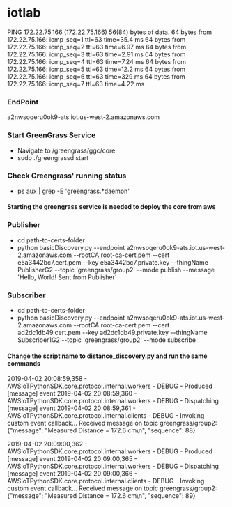 # iotlab



PING 172.22.75.166 (172.22.75.166) 56(84) bytes of data.
64 bytes from 172.22.75.166: icmp_seq=1 ttl=63 time=35.4 ms
64 bytes from 172.22.75.166: icmp_seq=2 ttl=63 time=6.97 ms
64 bytes from 172.22.75.166: icmp_seq=3 ttl=63 time=2.91 ms
64 bytes from 172.22.75.166: icmp_seq=4 ttl=63 time=7.24 ms
64 bytes from 172.22.75.166: icmp_seq=5 ttl=63 time=12.2 ms
64 bytes from 172.22.75.166: icmp_seq=6 ttl=63 time=329 ms
64 bytes from 172.22.75.166: icmp_seq=7 ttl=63 time=4.22 ms


### EndPoint
a2nwsoqeru0ok9-ats.iot.us-west-2.amazonaws.com



### Start GreenGrass Service
* Navigate to /greengrass/ggc/core
* sudo ./greengrassd start

### Check Greengrass' running status
* ps aux | grep -E 'greengrass.*daemon'

#### Starting the greengrass service is needed to deploy the core from aws

### Publisher
* cd path-to-certs-folder
* python basicDiscovery.py --endpoint a2nwsoqeru0ok9-ats.iot.us-west-2.amazonaws.com --rootCA root-ca-cert.pem --cert e5a3442bc7.cert.pem --key e5a3442bc7.private.key --thingName PublisherG2 --topic 'greengrass/group2' --mode publish --message 'Hello, World! Sent from Publisher'

### Subscriber
* cd path-to-certs-folder
* python basicDiscovery.py --endpoint a2nwsoqeru0ok9-ats.iot.us-west-2.amazonaws.com --rootCA root-ca-cert.pem --cert ad2dc1db49.cert.pem --key ad2dc1db49.private.key --thingName Subscriber1G2 --topic 'greengrass/group2' --mode subscribe

#### Change the script name to distance_discovery.py and run the same commands

2019-04-02 20:08:59,358 - AWSIoTPythonSDK.core.protocol.internal.workers - DEBUG - Produced [message] event
2019-04-02 20:08:59,360 - AWSIoTPythonSDK.core.protocol.internal.workers - DEBUG - Dispatching [message] event
2019-04-02 20:08:59,361 - AWSIoTPythonSDK.core.protocol.internal.clients - DEBUG - Invoking custom event callback...
Received message on topic greengrass/group2: {"message": "Measured Distance = 172.6 cm\n", "sequence": 88}

2019-04-02 20:09:00,362 - AWSIoTPythonSDK.core.protocol.internal.workers - DEBUG - Produced [message] event
2019-04-02 20:09:00,365 - AWSIoTPythonSDK.core.protocol.internal.workers - DEBUG - Dispatching [message] event
2019-04-02 20:09:00,366 - AWSIoTPythonSDK.core.protocol.internal.clients - DEBUG - Invoking custom event callback...
Received message on topic greengrass/group2: {"message": "Measured Distance = 172.6 cm\n", "sequence": 89}

